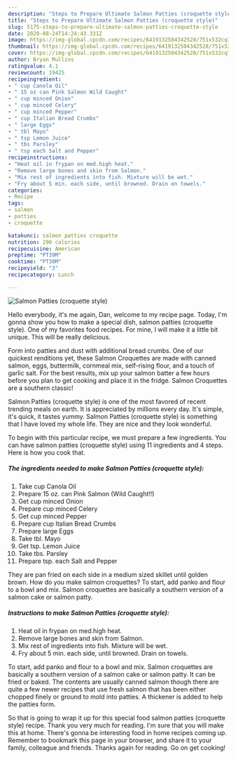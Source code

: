 ```yaml
---
description: "Steps to Prepare Ultimate Salmon Patties (croquette style)"
title: "Steps to Prepare Ultimate Salmon Patties (croquette style)"
slug: 5175-steps-to-prepare-ultimate-salmon-patties-croquette-style
date: 2020-08-24T14:24:43.331Z
image: https://img-global.cpcdn.com/recipes/6419132504342528/751x532cq70/salmon-patties-croquette-style-recipe-main-photo.jpg
thumbnail: https://img-global.cpcdn.com/recipes/6419132504342528/751x532cq70/salmon-patties-croquette-style-recipe-main-photo.jpg
cover: https://img-global.cpcdn.com/recipes/6419132504342528/751x532cq70/salmon-patties-croquette-style-recipe-main-photo.jpg
author: Bryan Mullins
ratingvalue: 4.1
reviewcount: 19425
recipeingredient:
- " cup Canola Oil"
- " 15 oz can Pink Salmon Wild Caught"
- " cup minced Onion"
- " cup minced Celery"
- " cup minced Pepper"
- " cup Italian Bread Crumbs"
- " large Eggs"
- " tbl Mayo"
- " tsp Lemon Juice"
- " tbs Parsley"
- " tsp each Salt and Pepper"
recipeinstructions:
- "Heat oil in frypan on med.high heat."
- "Remove large bones and skin from Salmon."
- "Mix rest of ingredients into fish. Mixture will be wet."
- "Fry about 5 min. each side, until browned. Drain on towels."
categories:
- Recipe
tags:
- salmon
- patties
- croquette

katakunci: salmon patties croquette 
nutrition: 290 calories
recipecuisine: American
preptime: "PT39M"
cooktime: "PT30M"
recipeyield: "3"
recipecategory: Lunch

---
```



![Salmon Patties (croquette style)](https://img-global.cpcdn.com/recipes/6419132504342528/751x532cq70/salmon-patties-croquette-style-recipe-main-photo.jpg)

Hello everybody, it's me again, Dan, welcome to my recipe page. Today, I'm gonna show you how to make a special dish, salmon patties (croquette style). One of my favorites food recipes. For mine, I will make it a little bit unique. This will be really delicious.

Form into patties and dust with additional bread crumbs. One of our quickest renditions yet, these Salmon Croquettes are made with canned salmon, eggs, buttermilk, cornmeal mix, self-rising flour, and a touch of garlic salt. For the best results, mix up your salmon batter a few hours before you plan to get cooking and place it in the fridge. Salmon Croquettes are a southern classic!

Salmon Patties (croquette style) is one of the most favored of recent trending meals on earth. It is appreciated by millions every day. It's simple, it's quick, it tastes yummy. Salmon Patties (croquette style) is something that I have loved my whole life. They are nice and they look wonderful.


To begin with this particular recipe, we must prepare a few ingredients. You can have salmon patties (croquette style) using 11 ingredients and 4 steps. Here is how you cook that.

<!--inarticleads1-->

##### The ingredients needed to make Salmon Patties (croquette style):

1. Take  cup Canola Oil
1. Prepare  15 oz. can Pink Salmon (Wild Caught!!)
1. Get  cup minced Onion
1. Prepare  cup minced Celery
1. Get  cup minced Pepper
1. Prepare  cup Italian Bread Crumbs
1. Prepare  large Eggs
1. Take  tbl. Mayo
1. Get  tsp. Lemon Juice
1. Take  tbs. Parsley
1. Prepare  tsp. each Salt and Pepper


They are pan fried on each side in a medium sized skillet until golden brown. How do you make salmon croquettes? To start, add panko and flour to a bowl and mix. Salmon croquettes are basically a southern version of a salmon cake or salmon patty. 

<!--inarticleads2-->

##### Instructions to make Salmon Patties (croquette style):

1. Heat oil in frypan on med.high heat.
1. Remove large bones and skin from Salmon.
1. Mix rest of ingredients into fish. Mixture will be wet.
1. Fry about 5 min. each side, until browned. Drain on towels.


To start, add panko and flour to a bowl and mix. Salmon croquettes are basically a southern version of a salmon cake or salmon patty. It can be fried or baked. The contents are usually canned salmon though there are quite a few newer recipes that use fresh salmon that has been either chopped finely or ground to mold into patties. A thickener is added to help the patties form. 

So that is going to wrap it up for this special food salmon patties (croquette style) recipe. Thank you very much for reading. I'm sure that you will make this at home. There's gonna be interesting food in home recipes coming up. Remember to bookmark this page in your browser, and share it to your family, colleague and friends. Thanks again for reading. Go on get cooking!
